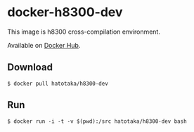 docker-h8300-dev 
===============

This image is h8300 cross-compilation environment.

Available on [Docker Hub](https://hub.docker.com/r/hatotaka/h8300-dev/).

## Download

```
$ docker pull hatotaka/h8300-dev
```

## Run

```
$ docker run -i -t -v $(pwd):/src hatotaka/h8300-dev bash
```
